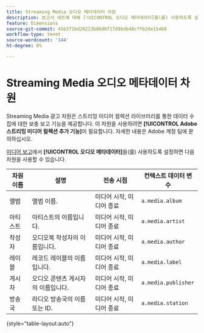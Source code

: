 ```yaml
---
title: Streaming Media 오디오 메타데이터 차원
description: 보고서 세트에 대해 [!UICONTROL 오디오 메타데이터]을(를) 사용하도록 설정하는 경우 사용할 수 있는 차원입니다.
feature: Dimensions
source-git-commit: 45b371bd20223b86d0f17d9bdb48cffb2de15468
workflow-type: tm+mt
source-wordcount: '144'
ht-degree: 8%

---
```


# Streaming Media 오디오 메타데이터 차원

Streaming Media 광고 차원은 스트리밍 미디어 컬렉션 라이브러리를 통한 데이터 수집에 대한 보충 보고 기능을 제공합니다. 이 차원을 사용하려면 **[!UICONTROL Adobe 스트리밍 미디어 컬렉션 추가 기능]**&#x200B;이 필요합니다. 자세한 내용은 Adobe 계정 팀에 문의하십시오.

[미디어 보고](/help/admin/admin/c-manage-report-suites/c-edit-report-suites/media-management.md)에서 **[!UICONTROL 오디오 메타데이터]**&#x200B;을(를) 사용하도록 설정하면 다음 차원을 사용할 수 있습니다.

| 차원 이름 | 설명 | 전송 시점 | 컨텍스트 데이터 변수 |
| --- | --- | --- | --- |
| 앨범 | 앨범 이름. | 미디어 시작, 미디어 종료 | `a.media.album` |
| 아티스트 | 아티스트의 이름입니다. | 미디어 시작, 미디어 종료 | `a.media.artist` |
| 작성자 | 오디오북 작성자의 이름입니다. | 미디어 시작, 미디어 종료 | `a.media.author` |
| 레이블 | 레코드 레이블의 이름입니다. | 미디어 시작, 미디어 종료 | `a.media.label` |
| 게시자 | 오디오 콘텐츠 게시자의 이름입니다. | 미디어 시작, 미디어 종료 | `a.media.publisher` |
| 방송국 | 라디오 방송국의 이름 또는 ID. | 미디어 시작, 미디어 종료 | `a.media.station` |

{style="table-layout:auto"}
